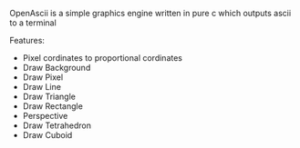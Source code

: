 OpenAscii is a simple graphics engine written in pure c which outputs ascii to a terminal

Features:
- Pixel cordinates to proportional cordinates
- Draw Background
- Draw Pixel
- Draw Line
- Draw Triangle
- Draw Rectangle
- Perspective
- Draw Tetrahedron
- Draw Cuboid
